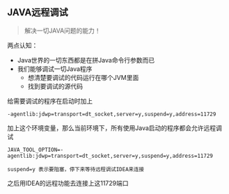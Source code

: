 ## JAVA远程调试
> 解决一切JAVA问题的能力！

两点认知：
- Java世界的一切东西都是在拼Java命令行参数而已
- 我们能够调试一切Java程序
    - 想清楚要调试的代码运行在哪个JVM里面
    - 找到要调试的源代码

给需要调试的程序在启动时加上
```
-agentlib:jdwp=transport=dt_socket,server=y,suspend=y,address=11729
```

加上这个环境变量，那么当前环境下，所有使用Java启动的程序都会允许远程调试
```
JAVA_TOOL_OPTION=-agentlib:jdwp=transport=dt_socket,server=y,suspend=y,address=11729

suspend=y 表示要阻塞，停下来等待远程调试IDEA来连接
```

之后用IDEA的远程功能去连接上这11729端口